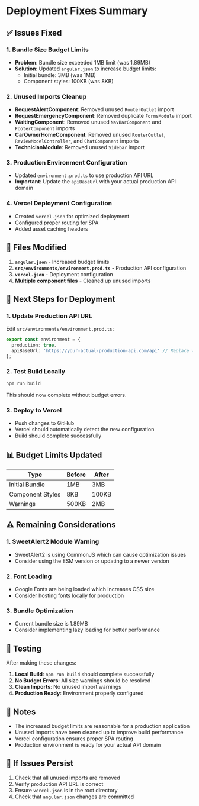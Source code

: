 # Deployment Fixes Summary

## ✅ Issues Fixed

### 1. **Bundle Size Budget Limits**
- **Problem**: Bundle size exceeded 1MB limit (was 1.89MB)
- **Solution**: Updated `angular.json` to increase budget limits:
  - Initial bundle: 3MB (was 1MB)
  - Component styles: 100KB (was 8KB)

### 2. **Unused Imports Cleanup**
- **RequestAlertComponent**: Removed unused `RouterOutlet` import
- **RequestEmergencyComponent**: Removed duplicate `FormsModule` import
- **WaitingComponent**: Removed unused `NavBarComponent` and `FooterComponent` imports
- **CarOwnerHomeComponent**: Removed unused `RouterOutlet`, `ReviewModelController`, and `ChatComponent` imports
- **TechnicianModule**: Removed unused `Sidebar` import

### 3. **Production Environment Configuration**
- Updated `environment.prod.ts` to use production API URL
- **Important**: Update the `apiBaseUrl` with your actual production API domain

### 4. **Vercel Deployment Configuration**
- Created `vercel.json` for optimized deployment
- Configured proper routing for SPA
- Added asset caching headers

## 🔧 Files Modified

1. **`angular.json`** - Increased budget limits
2. **`src/environments/environment.prod.ts`** - Production API configuration
3. **`vercel.json`** - Deployment configuration
4. **Multiple component files** - Cleaned up unused imports

## 🚀 Next Steps for Deployment

### 1. **Update Production API URL**
Edit `src/environments/environment.prod.ts`:
```typescript
export const environment = {
  production: true,
  apiBaseUrl: 'https://your-actual-production-api.com/api' // Replace with real URL
};
```

### 2. **Test Build Locally**
```bash
npm run build
```
This should now complete without budget errors.

### 3. **Deploy to Vercel**
- Push changes to GitHub
- Vercel should automatically detect the new configuration
- Build should complete successfully

## 📊 Budget Limits Updated

| Type | Before | After |
|------|--------|-------|
| Initial Bundle | 1MB | 3MB |
| Component Styles | 8KB | 100KB |
| Warnings | 500KB | 2MB |

## ⚠️ Remaining Considerations

### 1. **SweetAlert2 Module Warning**
- SweetAlert2 is using CommonJS which can cause optimization issues
- Consider using the ESM version or updating to a newer version

### 2. **Font Loading**
- Google Fonts are being loaded which increases CSS size
- Consider hosting fonts locally for production

### 3. **Bundle Optimization**
- Current bundle size is 1.89MB
- Consider implementing lazy loading for better performance

## 🧪 Testing

After making these changes:
1. **Local Build**: `npm run build` should complete successfully
2. **No Budget Errors**: All size warnings should be resolved
3. **Clean Imports**: No unused import warnings
4. **Production Ready**: Environment properly configured

## 📝 Notes

- The increased budget limits are reasonable for a production application
- Unused imports have been cleaned up to improve build performance
- Vercel configuration ensures proper SPA routing
- Production environment is ready for your actual API domain

## 🔄 If Issues Persist

1. Check that all unused imports are removed
2. Verify production API URL is correct
3. Ensure `vercel.json` is in the root directory
4. Check that `angular.json` changes are committed

